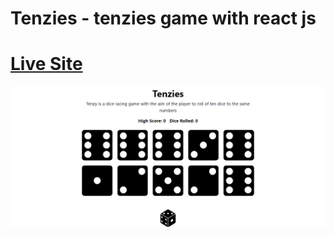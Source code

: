 # Tenzies - tenzies game with react js

# [Live Site](https://tenzies-puce-eight.vercel.app/)

![](./screenshot.png)
